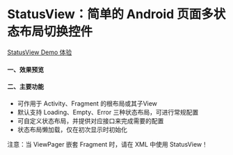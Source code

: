 # StatusView：简单的 Android 页面多状态布局切换控件

[StatusView Demo 体验](https://fir.im/3y8x?release_id=5bb05700959d694dd3e7169b)
#### 一、效果预览
#### 二、主要功能
* 可作用于 Activity、Fragment 的根布局或其子View
* 默认支持 Loading、Empty、Error 三种状态布局，可进行常规配置
* 可自定义状态布局，并提供对应接口来完成需要的配置
* 状态布局懒加载，仅在初次显示时初始化

注意：当 ViewPager 嵌套 Fragment 时，请在 XML 中使用 StatusView！

